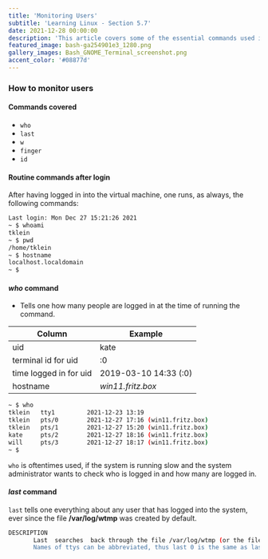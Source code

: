 ```yaml
---
title: 'Monitoring Users'
subtitle: 'Learning Linux - Section 5.7'
date: 2021-12-28 00:00:00
description: 'This article covers some of the essential commands used in any Linux distribution. Vim text editor was used and CentOS 7 was the OS used in this series. It was setup as command line only virtual machine and accessed through ssh. There are 8 Sections in total.'
featured_image: bash-ga254901e3_1280.png
gallery_images: Bash_GNOME_Terminal_screenshot.png
accent_color: '#08877d'
---
```


### How to monitor users

#### Commands covered

- `who`
- `last`
- `w`
- `finger`
- `id`

#### Routine commands after login

After having logged in into the virtual machine, one runs, as always, the following commands:

```bash
Last login: Mon Dec 27 15:21:26 2021
~ $ whoami
tklein
~ $ pwd
/home/tklein
~ $ hostname
localhost.localdomain
~ $ 
```

#### *who* command

- Tells one how many people are logged in at the time of running the command.


| Column | Example          |  
|--|-------------------------|  
| uid | kate                 |  
| terminal id for uid |  :0      |  
| time logged in for uid |   2019-03-10 14:33 (:0)     |
| hostname				|	*win11.fritz.box*	|

```bash
~ $ who
tklein   tty1         2021-12-23 13:19
tklein   pts/0        2021-12-27 17:16 (win11.fritz.box)
tklein   pts/1        2021-12-27 15:20 (win11.fritz.box)
kate     pts/2        2021-12-27 18:16 (win11.fritz.box)
will     pts/3        2021-12-27 18:17 (win11.fritz.box)
~ $ 
```

`who` is oftentimes used, if the system is running slow and the system administrator wants to check who is logged in and how many are 
logged in.

#### *last* command

`last` tells one everything about any user that has logged into the system, ever since the file **/var/log/wtmp** was 
created by default.

```bash
DESCRIPTION
       Last  searches  back through the file /var/log/wtmp (or the file designated by the -f flag) and displays a list of all users logged in (and out) since that file was created.  Names of users and tty's can be given, in which case last will show only those entries matching the arguments.
       Names of ttys can be abbreviated, thus last 0 is the same as last tty0.
```